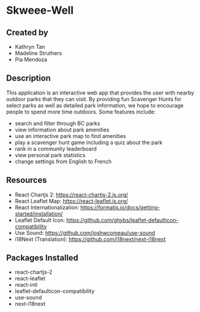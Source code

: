 # Skweee-Well

## Created by
- Kathryn Tan
- Madeline Struthers
- Pia Mendoza

## Description
This application is an interactive web app that provides the user with nearby outdoor parks that they can visit. By providing fun Scavenger Hunts for select parks as well as detailed park information, we hope to encourage people to spend more time outdoors. Some features include:
- search and filter through BC parks 
- view information about park amenities
- use an interactive park map to find amenities
- play a scavenger hunt game including a quiz about the park 
- rank in a community leaderboard
- view personal park statistics
- change settings from English to French

## Resources
- React Chartjs 2: https://react-chartjs-2.js.org/
- React Leaflet Map: https://react-leaflet.js.org/
- React Internationalization: https://formatjs.io/docs/getting-started/installation/
- Leaflet Default Icon: https://github.com/ghybs/leaflet-defaulticon-compatibility
- Use Sound: https://github.com/joshwcomeau/use-sound
- i18Next (Translation): https://github.com/i18next/next-i18next

## Packages Installed
- react-chartjs-2
- react-leaflet
- react-intl
- leaflet-defaulticon-compatibility
- use-sound 
- next-i18next
